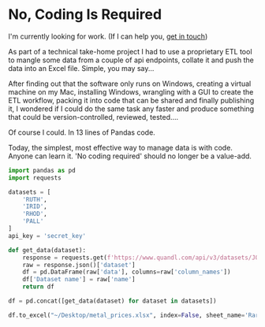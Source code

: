 # No, Coding Is Required
I'm currently looking for work. (If I can help you, [get in touch](https://backhand.tech/contact.html#contact))

As part of a technical take-home project I had to use a proprietary ETL tool to mangle some data from a couple of api endpoints, collate it and push the data into an Excel file. Simple, you may say...

After finding out that the software only runs on Windows, creating a virtual machine on my Mac, installing Windows, wrangling with a GUI to create the ETL workflow, packing it into code that can be shared and finally publishing it, I wondered if I could do the same task any faster and produce something that could be version-controlled, reviewed, tested....

Of course I could. In 13 lines of Pandas code.

Today, the simplest, most effective way to manage data is with code. Anyone can learn it. 'No coding required' should no longer be a value-add. 



```python
import pandas as pd
import requests
```


```python
datasets = [
    'RUTH',
    'IRID',
    'RHOD',
    'PALL'
]
api_key = 'secret_key'
```


```python
def get_data(dataset):
    response = requests.get(f'https://www.quandl.com/api/v3/datasets/JOHNMATT/{dataset}?api_key={api_key}')
    raw = response.json()['dataset']
    df = pd.DataFrame(raw['data'], columns=raw['column_names'])
    df['Dataset name'] = raw['name']
    return df
```


```python
df = pd.concat([get_data(dataset) for dataset in datasets])
```


```python
df.to_excel("~/Desktop/metal_prices.xlsx", index=False, sheet_name='Rare Metal Prices')
```


```python

```
